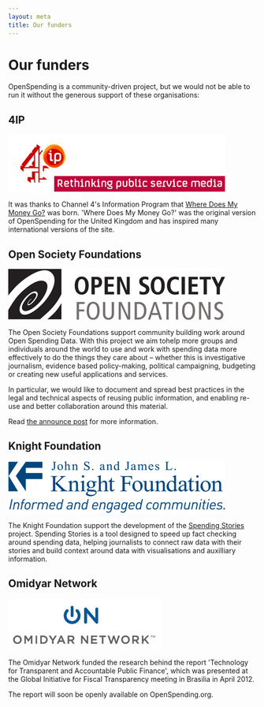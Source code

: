 ```yaml
---
layout: meta
title: Our funders
---
```


Our funders
===========

OpenSpending is a community-driven project, but we would not be able to run it without the generous support of these organisations:

4IP
--- 

<img src="images/4ip.jpg" class="inline-image">

It was thanks to Channel 4's Information Program that [Where Does My Money Go?](http://wheredoesmymoneygo.org/) was born. 'Where Does My Money Go?' was the original version of OpenSpending for the United Kingdom and has inspired many international versions of the site.


Open Society Foundations
------------------------

<img src="images/osf.JPG" class="inline-image">

The Open Society Foundations support community building work around Open Spending Data. With this project we aim tohelp more groups and individuals around the world to use and work with spending data more effectively to do the things they care about – whether this is investigative journalism, evidence based policy-making, political campaigning, budgeting or creating new useful applications and services.

In particular, we would like to document and spread best practices in the legal and technical aspects of reusing public information, and enabling re-use and better collaboration around this material.

Read [the announce post]( http://blog.openspending.org/2012/01/12/civil-society-and-spending-data-who-is-mapping-the-money/) for more information.


Knight Foundation
-----------------

<img src="images/kf.png" class="inline-image">

The Knight Foundation support the development of the [Spending Stories](http://blog.okfn.org/2011/06/22/spending-stories-is-a-winner-of-the-knight-news-challenge/) project. Spending Stories is a tool designed to speed up fact checking around spending data, helping journalists to connect raw data with their stories and build context around data with visualisations and auxilliary information.

Omidyar Network
---------------

<img src="images/on.jpg" class="inline-image">

The Omidyar Network funded the research behind the report 'Technology for Transparent and Accountable Public Finance', which was presented at the Global Initiative for Fiscal Transparency meeting in Brasilia in April 2012. 

The report will soon be openly available on OpenSpending.org. 


